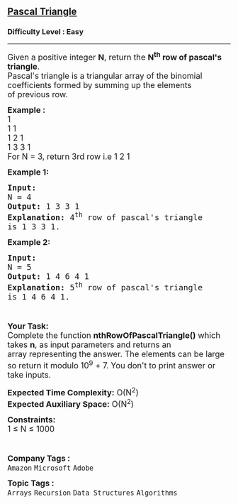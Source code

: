 <h2><a href="https://practice.geeksforgeeks.org/problems/pascal-triangle0652/1?page=1&difficulty[]=0&category[]=Recursion&sortBy=submissions">Pascal Triangle</a></h2><h3>Difficulty Level : Easy</h3><hr><div class="problems_problem_content__Xm_eO"><p><span style="font-size: 18px;">Given a positive integer <strong>N</strong>, return the <strong>N<sup>th</sup> row&nbsp;of pascal's triangle</strong>.<br>Pascal's triangle is a triangular&nbsp;array of the binomial coefficients&nbsp;formed by summing up the elements of&nbsp;previous row.</span></p>
<p><span style="font-size: 18px;"><strong>Example :</strong><br>1<br>1 1<br>1 2 1<br>1 3 3 1<br>For N = 3, return 3rd row i.e 1 2 1</span></p>
<p><span style="font-size: 18px;"><strong>Example 1:</strong></span></p>
<pre><span style="font-size: 18px;"><strong>Input:
</strong>N = 4
<strong>Output:</strong> 1 3 3 1
<strong>Explanation:</strong> 4<sup>th</sup>&nbsp;row of pascal's triangle
is 1 3 3 1.
</span></pre>
<p><span style="font-size: 18px;"><strong>Example 2:</strong></span></p>
<pre><span style="font-size: 18px;"><strong>Input:
</strong>N = 5
<strong>Output:</strong> 1 4 6 4 1
<strong>Explanation:</strong>&nbsp;5<sup>th</sup>&nbsp;row of pascal's triangle
is 1 4 6 4 1.</span></pre>
<p>&nbsp;</p>
<p><span style="font-size: 18px;"><strong>Your Task:</strong><br>Complete the function <strong>nthRowOfPascalTriangle()</strong>&nbsp;which takes <strong>n</strong>,&nbsp;as input parameters&nbsp;and returns an array&nbsp;representing the answer.&nbsp;The elements can be large so return&nbsp;it modulo 10<sup>9</sup>&nbsp;+ 7. You don't to print answer or take inputs.</span></p>
<p><span style="font-size: 18px;"><strong>Expected Time Complexity:</strong>&nbsp;O(N<sup>2</sup>)<br><strong>Expected Auxiliary Space:</strong>&nbsp;O(N<sup>2</sup>)</span></p>
<p><span style="font-size: 18px;"><strong>Constraints:</strong><br>1 ≤ N ≤ 1000</span></p>
<p>&nbsp;</p></div><p><span style=font-size:18px><strong>Company Tags : </strong><br><code>Amazon</code>&nbsp;<code>Microsoft</code>&nbsp;<code>Adobe</code>&nbsp;<br><p><span style=font-size:18px><strong>Topic Tags : </strong><br><code>Arrays</code>&nbsp;<code>Recursion</code>&nbsp;<code>Data Structures</code>&nbsp;<code>Algorithms</code>&nbsp;